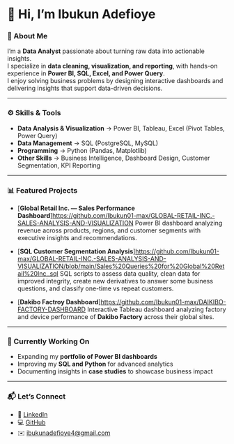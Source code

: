 # 👋 Hi, I’m Ibukun Adefioye  

### 💼 About Me  
I’m a **Data Analyst** passionate about turning raw data into actionable insights.  
I specialize in **data cleaning, visualization, and reporting**, with hands-on experience in **Power BI, SQL, Excel, and Power Query**.  
I enjoy solving business problems by designing interactive dashboards and delivering insights that support data-driven decisions.  

---

### ⚙️ Skills & Tools  
- **Data Analysis & Visualization** → Power BI, Tableau, Excel (Pivot Tables, Power Query)  
- **Data Management** → SQL (PostgreSQL, MySQL)  
- **Programming** → Python (Pandas, Matplotlib)  
- **Other Skills** → Business Intelligence, Dashboard Design, Customer Segmentation, KPI Reporting  

---

### 📊 Featured Projects  
- [**Global Retail Inc. — Sales Performance Dashboard**]https://github.com/Ibukun01-max/GLOBAL-RETAIL-INC.-SALES-ANALYSIS-AND-VISUALIZATION 
   Power BI dashboard analyzing revenue across products, regions, and customer segments with executive insights and recommendations.  

- [**SQL Customer Segmentation Analysis**]https://github.com/Ibukun01-max/GLOBAL-RETAIL-INC.-SALES-ANALYSIS-AND-VISUALIZATION/blob/main/Sales%20Queries%20for%20Global%20Retail%20Inc..sql
   SQL scripts to assess data quality, clean data for improved integrity, create new derivatives to answer some business questions, and classify one-time vs repeat customers.
- [**Dakibo Factroy Dashboard**]https://github.com/Ibukun01-max/DAIKIBO-FACTORY-DASHBOARD
  Interactive Tableau dashboard analyzing factory and device performance of **Dakibo Factory** across their global sites.

---

### 🚀 Currently Working On  
- Expanding my **portfolio of Power BI dashboards**  
- Improving my **SQL and Python** for advanced analytics  
- Documenting insights in **case studies** to showcase business impact  

---

### 📬 Let’s Connect  
- 💼 [LinkedIn](https://linkedin.com/in/your-link)  
- 💻 [GitHub](https://github.com/your-username)  
- ✉️ ibukunadefioye4@gmail.com  
